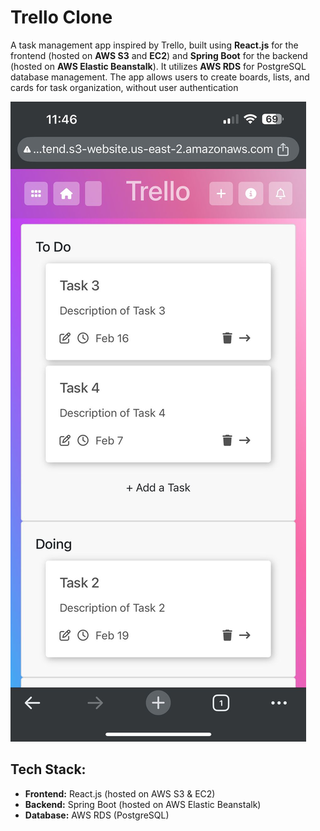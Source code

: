 # Trello Clone

A task management app inspired by Trello, built using **React.js** for the frontend (hosted on **AWS S3** and **EC2**) and **Spring Boot** for the backend (hosted on **AWS Elastic Beanstalk**). It utilizes **AWS RDS** for PostgreSQL database management. The app allows users to create boards, lists, and cards for task organization, without user authentication

![Capture](image.jpg)


## Tech Stack:
- **Frontend:** React.js (hosted on AWS S3 & EC2)
- **Backend:** Spring Boot (hosted on AWS Elastic Beanstalk)
- **Database:** AWS RDS (PostgreSQL)
